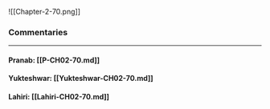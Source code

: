 ![[Chapter-2-70.png]]

### Commentaries

---

#### Pranab: [[P-CH02-70.md]]

#### Yukteshwar: [[Yukteshwar-CH02-70.md]]

#### Lahiri: [[Lahiri-CH02-70.md]]
